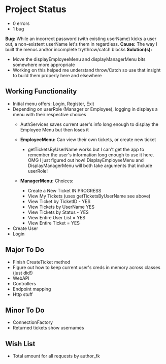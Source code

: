 # Project Status
- 0 errors
- 1 bug 

**Bug:** While an incorrect password (with existing userName) kicks a user out, a non-existent userName let's them in regardless.
**Cause:** The way I built the menus and/or incomplete try/throw/catch blocks
**Solution(s):** 
- Move the displayEmployeeMenu and displayManagerMenu bits somewhere more appropriate
- Working on this helped me understand throw/Catch so use that insight to build them properly here and elsewhere

## Working Functionality
- Initial menu offers: Login, Register, Exit
- Depending on userRole (Manager or Employee), logging in displays a menu with their respective choices
    - AuthServices saves current user's info long enough to display the Employee Menu but then loses it

    - **EmployeeMenu:** Can view their own tickets, or create new ticket
        - getTicketsByUserName works but I can't get the app to remember the user's information long enough to use it here. OMG I just figured out how! DisplayEmployeeMenu and DisplayManagerMenu will both take arguments that include userRole!

    - **ManagerMenu:** Choices:
        - Create a New Ticket IN PROGRESS
        - View My Tickets (uses getTicketsByUserName see above)
        - View Ticket by TicketID - YES
        - View Tickets by UserName YES
        - View Tickets by Status - YES
        - View Entire User List = YES
        - View Entire Ticket  = YES
- Create User
- Login

## Major To Do
- Finish CreateTicket method
- Figure out how to keep current user's creds in memory across classes (just did!)
- WebAPI
- Controllers
- Endpoint mapping
- Http stuff

## Minor To Do
- ConnectionFactory
- Returned tickets show usernames

## Wish List
- Total amount for all requests by author_fk
